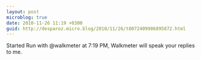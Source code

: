 ```yaml
---
layout: post
microblog: true
date: 2010-11-26 11:19 +0300
guid: http://desparoz.micro.blog/2010/11/26/t8072409986895872.html
---
```

Started Run with @walkmeter at 7:19 PM, Walkmeter will speak your replies to me.
